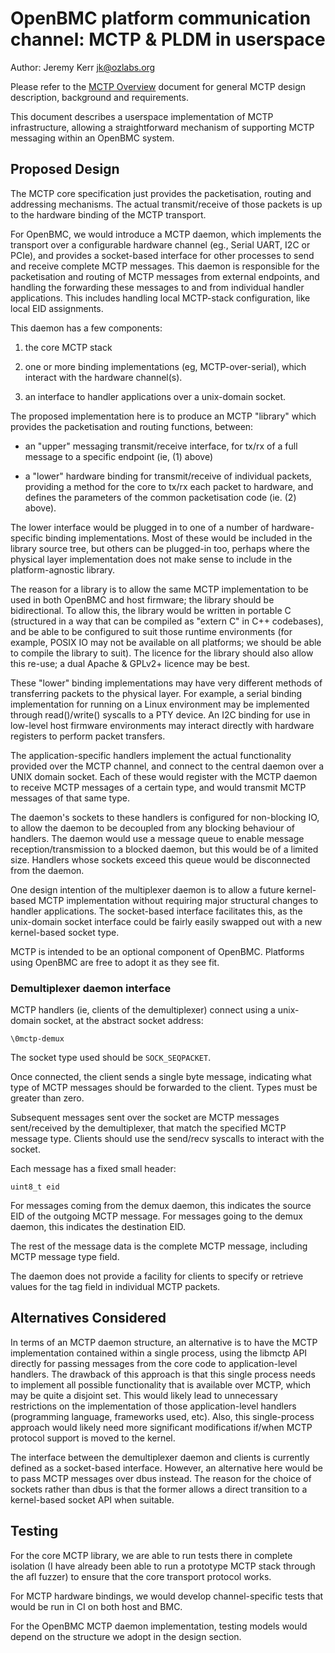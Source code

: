 # OpenBMC platform communication channel: MCTP & PLDM in userspace

Author: Jeremy Kerr <jk@ozlabs.org> <jk>

Please refer to the [MCTP Overview](mctp.md) document for general MCTP design
description, background and requirements.

This document describes a userspace implementation of MCTP infrastructure,
allowing a straightforward mechanism of supporting MCTP messaging within an
OpenBMC system.

## Proposed Design

The MCTP core specification just provides the packetisation, routing and
addressing mechanisms. The actual transmit/receive of those packets is up to
the hardware binding of the MCTP transport.

For OpenBMC, we would introduce a MCTP daemon, which implements the transport
over a configurable hardware channel (eg., Serial UART, I2C or PCIe), and
provides a socket-based interface for other processes to send and receive
complete MCTP messages. This daemon is responsible for the packetisation and
routing of MCTP messages from external endpoints, and handling the forwarding
these messages to and from individual handler applications. This includes
handling local MCTP-stack configuration, like local EID assignments.

This daemon has a few components:

1.  the core MCTP stack

2.  one or more binding implementations (eg, MCTP-over-serial), which interact
with the hardware channel(s).

3.  an interface to handler applications over a unix-domain socket.

The proposed implementation here is to produce an MCTP "library" which provides
the packetisation and routing functions, between:

- an "upper" messaging transmit/receive interface, for tx/rx of a full message
to a specific endpoint (ie, (1) above)

- a "lower" hardware binding for transmit/receive of individual packets,
providing a method for the core to tx/rx each packet to hardware, and defines
the parameters of the common packetisation code (ie. (2) above).

The lower interface would be plugged in to one of a number of hardware-specific
binding implementations. Most of these would be included in the library source
tree, but others can be plugged-in too, perhaps where the physical layer
implementation does not make sense to include in the platform-agnostic library.

The reason for a library is to allow the same MCTP implementation to be used in
both OpenBMC and host firmware; the library should be bidirectional. To allow
this, the library would be written in portable C (structured in a way that can
be compiled as "extern C" in C++ codebases), and be able to be configured to
suit those runtime environments (for example, POSIX IO may not be available on
all platforms; we should be able to compile the library to suit). The licence
for the library should also allow this re-use; a dual Apache & GPLv2+ licence
may be best.

These "lower" binding implementations may have very different methods of
transferring packets to the physical layer. For example, a serial binding
implementation for running on a Linux environment may be implemented through
read()/write() syscalls to a PTY device. An I2C binding for use in low-level
host firmware environments may interact directly with hardware registers to
perform packet transfers.

The application-specific handlers implement the actual functionality provided
over the MCTP channel, and connect to the central daemon over a UNIX domain
socket. Each of these would register with the MCTP daemon to receive MCTP
messages of a certain type, and would transmit MCTP messages of that same type.

The daemon's sockets to these handlers is configured for non-blocking IO, to
allow the daemon to be decoupled from any blocking behaviour of handlers. The
daemon would use a message queue to enable message reception/transmission to a
blocked daemon, but this would be of a limited size. Handlers whose sockets
exceed this queue would be disconnected from the daemon.

One design intention of the multiplexer daemon is to allow a future
kernel-based MCTP implementation without requiring major structural changes to
handler applications. The socket-based interface facilitates this, as the
unix-domain socket interface could be fairly easily swapped out with a new
kernel-based socket type.

MCTP is intended to be an optional component of OpenBMC. Platforms using
OpenBMC are free to adopt it as they see fit.

### Demultiplexer daemon interface

MCTP handlers (ie, clients of the demultiplexer) connect using a unix-domain
socket, at the abstract socket address:

```
\0mctp-demux
```

The socket type used should be `SOCK_SEQPACKET`.

Once connected, the client sends a single byte message, indicating what type of
MCTP messages should be forwarded to the client. Types must be greater than
zero.

Subsequent messages sent over the socket are MCTP messages sent/received by the
demultiplexer, that match the specified MCTP message type. Clients should use
the send/recv syscalls to interact with the socket.

Each message has a fixed small header:

```
uint8_t eid
```

For messages coming from the demux daemon, this indicates the source EID of the
outgoing MCTP message. For messages going to the demux daemon, this indicates
the destination EID.

The rest of the message data is the complete MCTP message, including MCTP
message type field.

The daemon does not provide a facility for clients to specify or retrieve
values for the tag field in individual MCTP packets.


## Alternatives Considered

In terms of an MCTP daemon structure, an alternative is to have the MCTP
implementation contained within a single process, using the libmctp API
directly for passing messages from the core code to application-level handlers.
The drawback of this approach is that this single process needs to implement
all possible functionality that is available over MCTP, which may be quite a
disjoint set. This would likely lead to unnecessary restrictions on the
implementation of those application-level handlers (programming language,
frameworks used, etc).  Also, this single-process approach would likely need
more significant modifications if/when MCTP protocol support is moved to the
kernel.

The interface between the demultiplexer daemon and clients is currently defined
as a socket-based interface. However, an alternative here would be to pass MCTP
messages over dbus instead. The reason for the choice of sockets rather than
dbus is that the former allows a direct transition to a kernel-based socket API
when suitable.

## Testing

For the core MCTP library, we are able to run tests there in complete isolation
(I have already been able to run a prototype MCTP stack through the afl fuzzer)
to ensure that the core transport protocol works.

For MCTP hardware bindings, we would develop channel-specific tests that would
be run in CI on both host and BMC.

For the OpenBMC MCTP daemon implementation, testing models would depend on the
structure we adopt in the design section.
